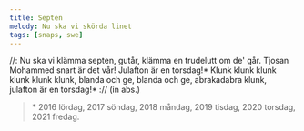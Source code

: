 ```yaml
---
title: Septen
melody: Nu ska vi skörda linet
tags: [snaps, swe]
---
```


//: Nu ska vi klämma septen, gutår,
klämma en trudelutt om de' går.
Tjosan Mohammed snart är det vår!
Julafton är en torsdag!\*
Klunk klunk klunk klunk klunk klunk,
blanda och ge, blanda och ge,
abrakadabra klunk,
julafton är en torsdag!\* :// (in abs.)

> \* 2016 lördag, 2017 söndag, 2018 måndag, 2019 tisdag, 2020 torsdag, 2021 fredag.
